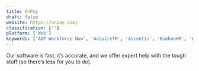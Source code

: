 ```yaml
---
title: OnPay
draft: false 
website: https://onpay.com/
classification: ['']
platform: ['Web']
keywords: ['ADP Workforce Now', 'AcquireTM', 'Ascentis', 'BambooHR', 'Bob', 'Built for Teams', 'CakeHR', 'Calamari', 'ClearCompany', 'ClickTime', 'Freshteam', 'Gusto', 'Lanteria HR', 'Namely', 'Paychex Flex', 'Push Operations', 'Rippling', 'SentricWorkforce', 'SignalHire', 'SurePayroll', 'SutiHR', 'UltiPro', 'WebHR', 'Zenefits', 'eloomi']
---
```

Our software is fast, it’s accurate, and we offer expert help with the tough stuff (so there’s less for you to do).